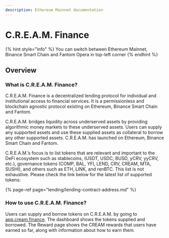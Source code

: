 ```yaml
---
description: Ethereum Mainnet documentation
---
```


# C.R.E.A.M. Finance

{% hint style="info" %}
You can switch between Ethereum Mainnet, Binance Smart Chain and Fantom Opera in top-left corner
{% endhint %}

## Overview

### What is C.R.E.A.M. Finance?

C.R.E.A.M. Finance is a decentralized lending protocol for individual and institutional access to financial services. It is a permissionless and blockchain agnostic protocol existing on Ethereum, Binance Smart Chain and Fantom.

C.R.E.A.M. bridges liquidity across underserved assets by providing algorithmic money markets to these underserved assets. Users can supply any supported assets and use these supplied assets as collateral to borrow any other supported assets. C.R.E.A.M. has launched on Ethereum, Binance Smart Chain and Fantom. 

C.R.E.A.M.’s focus is to list tokens that are relevant and important to the DeFi ecosystem such as stablecoins, \(USDT, USDC, BUSD, yCRV, yyCRV, etc.\), governance tokens \(COMP, BAL, YFI, LEND, CRV, CREAM, MTA, SUSHI\), and others such as ETH, LINK, and renBTC. This list is not exhaustive. Please check the link below for the latest list of supported tokens:

{% page-ref page="lending/lending-contract-address.md" %}

### How to use C.R.E.A.M. Finance?

Users can supply and borrow tokens on C.R.E.A.M. by going to [app.cream.finance](https://app.cream.finance/). The dashboard shows the tokens supplied and borrowed. The Reward page shows the CREAM rewards that users have earned so far, along with information about how to earn them.

